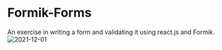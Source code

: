 # Formik-Forms
An exercise in writing a form and validating it using react.js and Formik. 
![2021-12-01](https://user-images.githubusercontent.com/88862050/144339182-f2029c21-1915-453b-9f5c-a25f230163b5.png)
